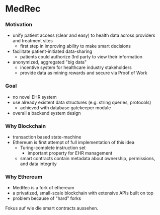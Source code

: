 # MedRec

### Motivation

* unify patient access (clear and easy) to health data 
across providers and treatment sites
    * first step in improving ability to make smart decisions
* facilitate patient-initiated data-sharing
    * patients could authorize 3rd party to view their information
* anonymized, aggregated "big data"
    * incentive system for healthcare industry stakeholders
    * provide data as mining rewards and secure via Proof of Work
    
### Goal

* no novel EHR system
* use already existent data structures 
(e.g. string queries, protocols)
    * achieved with database gatekeeper module
* overall a backend system design


### Why Blockchain

* transaction based state-machine
* Ethereum is first attempt of full implementation of this idea
    * Turing-complete instruction set
        * important property for EHR management
    * smart contracts contain metadata about ownership, permissions,
    and data integrity

### Why Ethereum

* MedRec is a fork of ethereum
* a privatized, small-scale blockchain with extensive APIs built
on top
* problem because of "hard" forks

Fokus auf wie die smart contracts aussehen.












